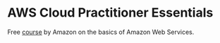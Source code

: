# AWS Cloud Practitioner Essentials

Free
[course](https://explore.skillbuilder.aws/learn/course/134/AWS%2520Cloud%2520Practitioner%2520Essentials)
by Amazon on the basics of Amazon Web Services.

